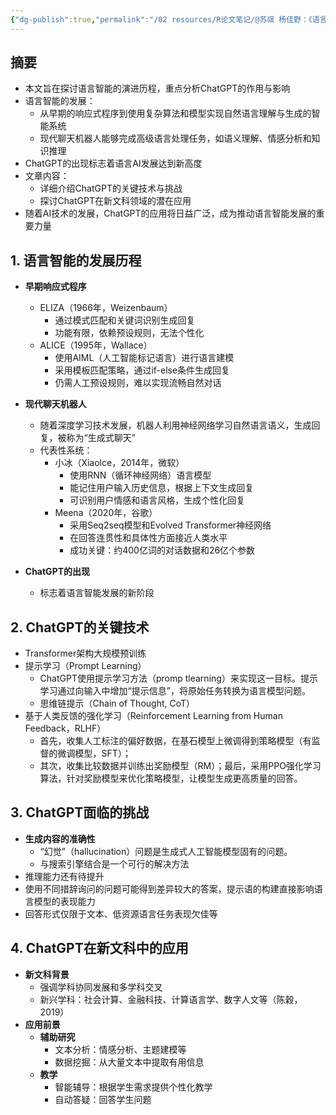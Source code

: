 ```yaml
---
{"dg-publish":true,"permalink":"/02 resources/R论文笔记/@苏祺 杨佳野：《语言智能的演进及其在新文科中的应用探析》/","tags":["数字人文"],"created":"2025-03-31T13:49:03.407+08:00","updated":"2025-08-22T13:46:36.175+08:00"}
---
```



## 摘要
- 本文旨在探讨语言智能的演进历程，重点分析ChatGPT的作用与影响
- 语言智能的发展：
    - 从早期的响应式程序到使用复杂算法和模型实现自然语言理解与生成的智能系统
    - 现代聊天机器人能够完成高级语言处理任务，如语义理解、情感分析和知识推理
- ChatGPT的出现标志着语言AI发展达到新高度
- 文章内容：
    - 详细介绍ChatGPT的关键技术与挑战
    - 探讨ChatGPT在新文科领域的潜在应用
- 随着AI技术的发展，ChatGPT的应用将日益广泛，成为推动语言智能发展的重要力量


## 1. 语言智能的发展历程

- **早期响应式程序**
    - ELIZA（1966年，Weizenbaum）
      - 通过模式匹配和关键词识别生成回复
      - 功能有限，依赖预设规则，无法个性化
    - ALICE（1995年，Wallace）
      - 使用AIML（人工智能标记语言）进行语言建模
      - 采用模板匹配策略，通过if-else条件生成回复
      - 仍需人工预设规则，难以实现流畅自然对话

- **现代聊天机器人**
    - 随着深度学习技术发展，机器人利用神经网络学习自然语言语义，生成回复，被称为“生成式聊天”
    - 代表性系统：
      - 小冰（Xiaolce，2014年，微软）
        - 使用RNN（循环神经网络）语言模型
        - 能记住用户输入历史信息，根据上下文生成回复
        - 可识别用户情感和语言风格，生成个性化回复
      - Meena（2020年，谷歌）
        - 采用Seq2seq模型和Evolved Transformer神经网络
        - 在回答连贯性和具体性方面接近人类水平
        - 成功关键：约400亿词的对话数据和26亿个参数

- **ChatGPT的出现**
    - 标志着语言智能发展的新阶段

## 2. ChatGPT的关键技术

- Transformer架构大规模预训练
- 提示学习（Prompt Learning）
    - ChatGPT使用提示学习方法（promp tlearning）来实现这一目标。提示学习通过向输入中增加“提示信息”，将原始任务转换为语言模型问题。
    - 思维链提示（Chain of Thought, CoT）
- 基于人类反馈的强化学习（Reinforcement Learning from Human Feedback，RLHF）
    - 首先，收集人工标注的偏好数据，在基石模型上微调得到策略模型（有监督的微调模型，SFT）；
    - 其次，收集比较数据并训练出奖励模型（RM）；最后，采用PPO强化学习算法，针对奖励模型来优化策略模型，让模型生成更高质量的回答。

## 3. ChatGPT面临的挑战

- **生成内容的准确性**
    - “幻觉”（hallucination）问题是生成式人工智能模型固有的问题。
    - 与搜索引擎结合是一个可行的解决方法
- 推理能力还有待提升
- 使用不同措辞询问的问题可能得到差异较大的答案，提示语的构建直接影响语言模型的表现能力
- 回答形式仅限于文本、低资源语言任务表现欠佳等

## 4. ChatGPT在新文科中的应用

- **新文科背景**
    - 强调学科协同发展和多学科交叉
    - 新兴学科：社会计算、金融科技、计算语言学、数字人文等（陈穀，2019）
- **应用前景**
    - **辅助研究**
      - 文本分析：情感分析、主题建模等
      - 数据挖掘：从大量文本中提取有用信息
    - **教学**
      - 智能辅导：根据学生需求提供个性化教学
      - 自动答疑：回答学生问题


